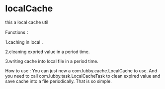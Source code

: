 # localCache
this a local cache util

Functions：

1.caching in local .

2.cleaning expried value in a period time.

3.writing cache into local file in a period time.


How to use :
You can just new a com.lubby.cache.LocalCache to use.
And you need to call com.lubby.task.LocalCacheTask to clean expired value and save cache into a file periodically.
That is so simple.
